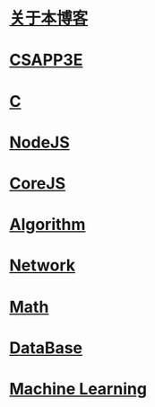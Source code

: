 
# [关于本博客](/mds/about.md)
# [CSAPP3E](/mds/csapp3e/index.md)
# [C](/mds/C/index.md)
# [NodeJS](/mds/nodejs/index.md)
# [CoreJS](/mds/corejs/index.md)
# [Algorithm](/mds/algorithm/index.md)
# [Network](/mds/network/index.md)
<!-- # Architecture -->
# [Math](/mds/math/index.md)
# [DataBase](/mds/database/index.md)
# [Machine Learning](/mds/ml/index.md)
<!-- # [Distribution](/mds/distri/index.md) -->